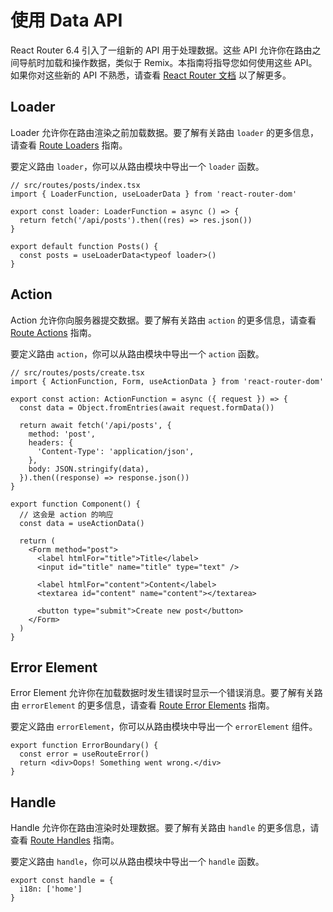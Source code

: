 # 使用 Data API

React Router 6.4 引入了一组新的 API 用于处理数据。这些 API 允许你在路由之间导航时加载和操作数据，类似于 Remix。本指南将指导您如何使用这些 API。如果你对这些新的 API 不熟悉，请查看 [React Router 文档](https://reactrouter.com/en/main/start/overview) 以了解更多。


## Loader

Loader 允许你在路由渲染之前加载数据。要了解有关路由 `loader` 的更多信息，请查看 [Route Loaders](https://reactrouter.com/en/main/route/loader) 指南。

要定义路由 `loader`，你可以从路由模块中导出一个 `loader` 函数。

```tsx
// src/routes/posts/index.tsx
import { LoaderFunction, useLoaderData } from 'react-router-dom'

export const loader: LoaderFunction = async () => {
  return fetch('/api/posts').then((res) => res.json())
}

export default function Posts() {
  const posts = useLoaderData<typeof loader>()
}
```

## Action

Action 允许你向服务器提交数据。要了解有关路由 `action` 的更多信息，请查看 [Route Actions](https://reactrouter.com/en/main/route/action) 指南。

要定义路由 `action`，你可以从路由模块中导出一个 `action` 函数。

```tsx
// src/routes/posts/create.tsx
import { ActionFunction, Form, useActionData } from 'react-router-dom'

export const action: ActionFunction = async ({ request }) => {
  const data = Object.fromEntries(await request.formData())

  return await fetch('/api/posts', {
    method: 'post',
    headers: {
      'Content-Type': 'application/json',
    },
    body: JSON.stringify(data),
  }).then((response) => response.json())
}

export function Component() {
  // 这会是 action 的响应
  const data = useActionData()

  return (
    <Form method="post">
      <label htmlFor="title">Title</label>
      <input id="title" name="title" type="text" />

      <label htmlFor="content">Content</label>
      <textarea id="content" name="content"></textarea>

      <button type="submit">Create new post</button>
    </Form>
  )
}
```

## Error Element

Error Element 允许你在加载数据时发生错误时显示一个错误消息。要了解有关路由 `errorElement` 的更多信息，请查看 [Route Error Elements](https://reactrouter.com/en/main/route/error-element) 指南。

要定义路由 `errorElement`，你可以从路由模块中导出一个 `errorElement` 组件。

```tsx
export function ErrorBoundary() {
  const error = useRouteError()
  return <div>Oops! Something went wrong.</div>
}
```

## Handle

Handle 允许你在路由渲染时处理数据。要了解有关路由 `handle` 的更多信息，请查看 [Route Handles](https://reactrouter.com/en/main/route/handle) 指南。

要定义路由 `handle`，你可以从路由模块中导出一个 `handle` 函数。

```tsx
export const handle = {
  i18n: ['home']
}
```
